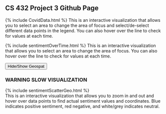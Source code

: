 ## CS 432 Project 3 Github Page

{% include CovidData.html %}
This is an interactive visualization that allows you to select an area to change the area of focus and select/de-select different data points in the legend. You can also hover over the line to check for values at each time.

{% include sentimentOverTime.html %}
This is an interactive visualization that allows you to select an area to change the area of focus. You can also hover over the line to check for values at each time.

<button onclick="func()">Hide/Show Geospat</button>
### WARNING SLOW VISUALIZATION

<div id="geoSpat">
  {% include sentimentScatterGeo.html %}
</div>
This is an interactive visualization that allows you to zoom in and out and hover over data points to find actual sentiment values and coordinates. Blue indicates positive sentiment, red negative, and white/grey indicates neutral.

